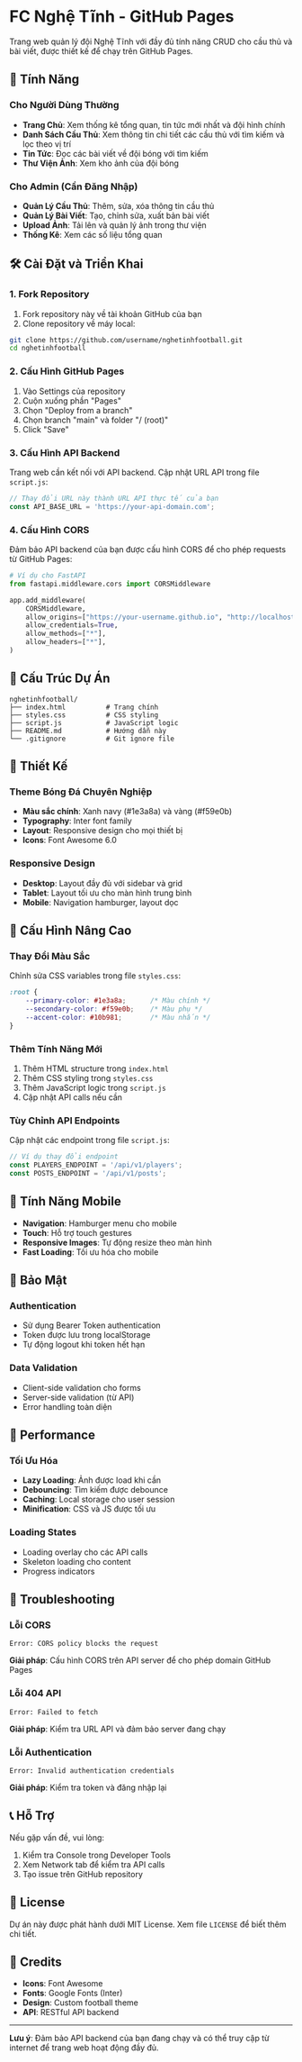 # FC Nghệ Tĩnh - GitHub Pages

Trang web quản lý đội Nghệ Tĩnh với đầy đủ tính năng CRUD cho cầu thủ và bài viết, được thiết kế để chạy trên GitHub Pages.

## 🚀 Tính Năng

### Cho Người Dùng Thường
- **Trang Chủ**: Xem thống kê tổng quan, tin tức mới nhất và đội hình chính
- **Danh Sách Cầu Thủ**: Xem thông tin chi tiết các cầu thủ với tìm kiếm và lọc theo vị trí
- **Tin Tức**: Đọc các bài viết về đội bóng với tìm kiếm
- **Thư Viện Ảnh**: Xem kho ảnh của đội bóng

### Cho Admin (Cần Đăng Nhập)
- **Quản Lý Cầu Thủ**: Thêm, sửa, xóa thông tin cầu thủ
- **Quản Lý Bài Viết**: Tạo, chỉnh sửa, xuất bản bài viết
- **Upload Ảnh**: Tải lên và quản lý ảnh trong thư viện
- **Thống Kê**: Xem các số liệu tổng quan

## 🛠️ Cài Đặt và Triển Khai

### 1. Fork Repository
1. Fork repository này về tài khoản GitHub của bạn
2. Clone repository về máy local:
```bash
git clone https://github.com/username/nghetinhfootball.git
cd nghetinhfootball
```

### 2. Cấu Hình GitHub Pages
1. Vào Settings của repository
2. Cuộn xuống phần "Pages"
3. Chọn "Deploy from a branch"
4. Chọn branch "main" và folder "/ (root)"
5. Click "Save"

### 3. Cấu Hình API Backend
Trang web cần kết nối với API backend. Cập nhật URL API trong file `script.js`:

```javascript
// Thay đổi URL này thành URL API thực tế của bạn
const API_BASE_URL = 'https://your-api-domain.com';
```

### 4. Cấu Hình CORS
Đảm bảo API backend của bạn được cấu hình CORS để cho phép requests từ GitHub Pages:

```python
# Ví dụ cho FastAPI
from fastapi.middleware.cors import CORSMiddleware

app.add_middleware(
    CORSMiddleware,
    allow_origins=["https://your-username.github.io", "http://localhost:3000"],
    allow_credentials=True,
    allow_methods=["*"],
    allow_headers=["*"],
)
```

## 📁 Cấu Trúc Dự Án

```
nghetinhfootball/
├── index.html          # Trang chính
├── styles.css          # CSS styling
├── script.js           # JavaScript logic
├── README.md           # Hướng dẫn này
└── .gitignore          # Git ignore file
```

## 🎨 Thiết Kế

### Theme Bóng Đá Chuyên Nghiệp
- **Màu sắc chính**: Xanh navy (#1e3a8a) và vàng (#f59e0b)
- **Typography**: Inter font family
- **Layout**: Responsive design cho mọi thiết bị
- **Icons**: Font Awesome 6.0

### Responsive Design
- **Desktop**: Layout đầy đủ với sidebar và grid
- **Tablet**: Layout tối ưu cho màn hình trung bình
- **Mobile**: Navigation hamburger, layout dọc

## 🔧 Cấu Hình Nâng Cao

### Thay Đổi Màu Sắc
Chỉnh sửa CSS variables trong file `styles.css`:

```css
:root {
    --primary-color: #1e3a8a;      /* Màu chính */
    --secondary-color: #f59e0b;    /* Màu phụ */
    --accent-color: #10b981;       /* Màu nhấn */
}
```

### Thêm Tính Năng Mới
1. Thêm HTML structure trong `index.html`
2. Thêm CSS styling trong `styles.css`
3. Thêm JavaScript logic trong `script.js`
4. Cập nhật API calls nếu cần

### Tùy Chỉnh API Endpoints
Cập nhật các endpoint trong file `script.js`:

```javascript
// Ví dụ thay đổi endpoint
const PLAYERS_ENDPOINT = '/api/v1/players';
const POSTS_ENDPOINT = '/api/v1/posts';
```

## 📱 Tính Năng Mobile

- **Navigation**: Hamburger menu cho mobile
- **Touch**: Hỗ trợ touch gestures
- **Responsive Images**: Tự động resize theo màn hình
- **Fast Loading**: Tối ưu hóa cho mobile

## 🔐 Bảo Mật

### Authentication
- Sử dụng Bearer Token authentication
- Token được lưu trong localStorage
- Tự động logout khi token hết hạn

### Data Validation
- Client-side validation cho forms
- Server-side validation (từ API)
- Error handling toàn diện

## 🚀 Performance

### Tối Ưu Hóa
- **Lazy Loading**: Ảnh được load khi cần
- **Debouncing**: Tìm kiếm được debounce
- **Caching**: Local storage cho user session
- **Minification**: CSS và JS được tối ưu

### Loading States
- Loading overlay cho các API calls
- Skeleton loading cho content
- Progress indicators

## 🐛 Troubleshooting

### Lỗi CORS
```
Error: CORS policy blocks the request
```
**Giải pháp**: Cấu hình CORS trên API server để cho phép domain GitHub Pages

### Lỗi 404 API
```
Error: Failed to fetch
```
**Giải pháp**: Kiểm tra URL API và đảm bảo server đang chạy

### Lỗi Authentication
```
Error: Invalid authentication credentials
```
**Giải pháp**: Kiểm tra token và đăng nhập lại

## 📞 Hỗ Trợ

Nếu gặp vấn đề, vui lòng:
1. Kiểm tra Console trong Developer Tools
2. Xem Network tab để kiểm tra API calls
3. Tạo issue trên GitHub repository

## 📄 License

Dự án này được phát hành dưới MIT License. Xem file `LICENSE` để biết thêm chi tiết.

## 🙏 Credits

- **Icons**: Font Awesome
- **Fonts**: Google Fonts (Inter)
- **Design**: Custom football theme
- **API**: RESTful API backend

---

**Lưu ý**: Đảm bảo API backend của bạn đang chạy và có thể truy cập từ internet để trang web hoạt động đầy đủ.